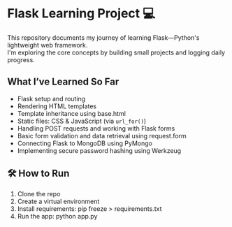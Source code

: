 # Flask Learning Project 💻

This repository documents my journey of learning Flask—Python's lightweight web framework.  
I'm exploring the core concepts by building small projects and logging daily progress.

## What I’ve Learned So Far

- Flask setup and routing
- Rendering HTML templates
- Template inheritance using base.html
- Static files: CSS & JavaScript (via `url_for()`)
- Handling POST requests and working with Flask forms
- Basic form validation and data retrieval using request.form
- Connecting Flask to MongoDB using PyMongo
- Implementing secure password hashing using Werkzeug


## 🛠️ How to Run

1. Clone the repo
2. Create a virtual environment
3. Install requirements:
   pip freeze > requirements.txt
4. Run the app:
   python app.py
